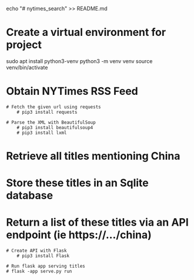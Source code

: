 echo "# nytimes_search" >> README.md

# Create a virtual environment for project
 sudo apt install python3-venv
 python3 -m venv venv
 source  venv/bin/activate

# Obtain NYTimes RSS Feed
    # Fetch the given url using requests
        # pip3 install requests

    # Parse the XML with BeautifulSoup
        # pip3 install beautifulsoup4
        # pip3 install lxml


# Retrieve all titles mentioning China


# Store these titles in an Sqlite database

# Return a list of these titles via an API endpoint (ie https://.../china)
    # Create API with Flask
        # pip3 install Flask

    # Run flask app serving titles
    # flask -app serve.py run
